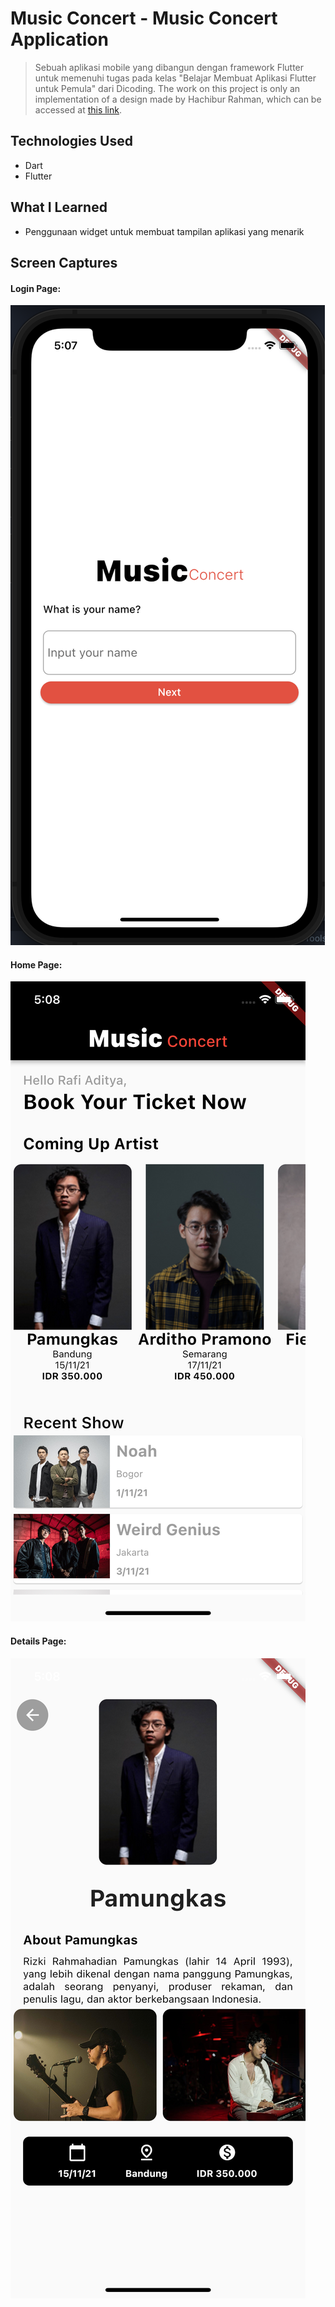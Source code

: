 # Music Concert - Music Concert Application
> Sebuah aplikasi mobile yang dibangun dengan framework Flutter untuk memenuhi tugas pada kelas "Belajar Membuat Aplikasi Flutter untuk Pemula" dari Dicoding. The work on this project is only an implementation of a design made by Hachibur Rahman, which can be accessed at [this link](https://dribbble.com/shots/14099860-Kazki-Job-Finding-App/attachments/5721545?mode=media).

## Technologies Used
* Dart
* Flutter

## What I Learned
* Penggunaan widget untuk membuat tampilan aplikasi yang menarik

## Screen Captures
#### Login Page:
![Login Page](./images/ss1.png)

#### Home Page:
![Home Page](./images/ss2.png)

#### Details Page:
![Details Page](./images/ss3.png)
